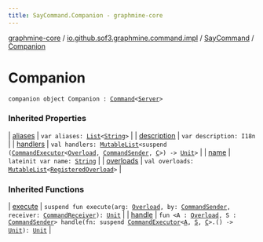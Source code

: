 ```yaml
---
title: SayCommand.Companion - graphmine-core
---
```


[graphmine-core](../../index.html) / [io.github.sof3.graphmine.command.impl](../index.html) / [SayCommand](index.html) / [Companion](./-companion.html)

# Companion

`companion object Companion : `[`Command`](../../io.github.sof3.graphmine.command/-command/index.html)`<`[`Server`](../../io.github.sof3.graphmine/-server/index.html)`>`

### Inherited Properties

| [aliases](../../io.github.sof3.graphmine.command/-command/aliases.html) | `var aliases: `[`List`](https://kotlinlang.org/api/latest/jvm/stdlib/kotlin.collections/-list/index.html)`<`[`String`](https://kotlinlang.org/api/latest/jvm/stdlib/kotlin/-string/index.html)`>` |
| [description](../../io.github.sof3.graphmine.command/-command/description.html) | `var description: I18n` |
| [handlers](../../io.github.sof3.graphmine.command/-command/handlers.html) | `val handlers: `[`MutableList`](https://kotlinlang.org/api/latest/jvm/stdlib/kotlin.collections/-mutable-list/index.html)`<suspend (`[`CommandExecutor`](../../io.github.sof3.graphmine.command/-command-executor/index.html)`<`[`Overload`](../../io.github.sof3.graphmine.command/-overload/index.html)`, `[`CommandSender`](../../io.github.sof3.graphmine.command/-command-sender.html)`, `[`C`](../../io.github.sof3.graphmine.command/-command/index.html#C)`>) -> `[`Unit`](https://kotlinlang.org/api/latest/jvm/stdlib/kotlin/-unit/index.html)`>` |
| [name](../../io.github.sof3.graphmine.command/-command/name.html) | `lateinit var name: `[`String`](https://kotlinlang.org/api/latest/jvm/stdlib/kotlin/-string/index.html) |
| [overloads](../../io.github.sof3.graphmine.command/-command/overloads.html) | `val overloads: `[`MutableList`](https://kotlinlang.org/api/latest/jvm/stdlib/kotlin.collections/-mutable-list/index.html)`<`[`RegisteredOverload`](../../io.github.sof3.graphmine.command/-registered-overload/index.html)`>` |

### Inherited Functions

| [execute](../../io.github.sof3.graphmine.command/-command/execute.html) | `suspend fun execute(arg: `[`Overload`](../../io.github.sof3.graphmine.command/-overload/index.html)`, by: `[`CommandSender`](../../io.github.sof3.graphmine.command/-command-sender.html)`, receiver: `[`CommandReceiver`](../../io.github.sof3.graphmine.command/-command-receiver/index.html)`): `[`Unit`](https://kotlinlang.org/api/latest/jvm/stdlib/kotlin/-unit/index.html) |
| [handle](../../io.github.sof3.graphmine.command/-command/handle.html) | `fun <A : `[`Overload`](../../io.github.sof3.graphmine.command/-overload/index.html)`, S : `[`CommandSender`](../../io.github.sof3.graphmine.command/-command-sender.html)`> handle(fn: suspend `[`CommandExecutor`](../../io.github.sof3.graphmine.command/-command-executor/index.html)`<`[`A`](../../io.github.sof3.graphmine.command/-command/handle.html#A)`, `[`S`](../../io.github.sof3.graphmine.command/-command/handle.html#S)`, `[`C`](../../io.github.sof3.graphmine.command/-command/index.html#C)`>.() -> `[`Unit`](https://kotlinlang.org/api/latest/jvm/stdlib/kotlin/-unit/index.html)`): `[`Unit`](https://kotlinlang.org/api/latest/jvm/stdlib/kotlin/-unit/index.html) |

